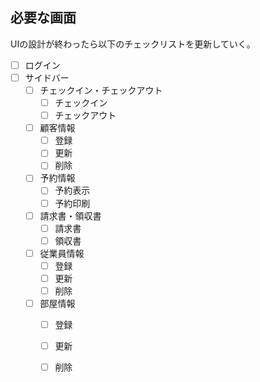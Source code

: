 ## 必要な画面
UIの設計が終わったら以下のチェックリストを更新していく。
- [ ] ログイン
- [ ] サイドバー
	- [ ] チェックイン・チェックアウト
		- [ ] チェックイン
		- [ ] チェックアウト
	- [ ] 顧客情報
		- [ ] 登録
		- [ ] 更新
		- [ ] 削除
	- [ ] 予約情報
		- [ ] 予約表示
		- [ ] 予約印刷
	- [ ] 請求書・領収書
		- [ ] 請求書
		- [ ] 領収書
	- [ ] 従業員情報
		- [ ] 登録
		- [ ] 更新
		- [ ] 削除
	- [ ] 部屋情報
		- [ ] 登録
		- [ ] 更新
		- [ ] 削除


